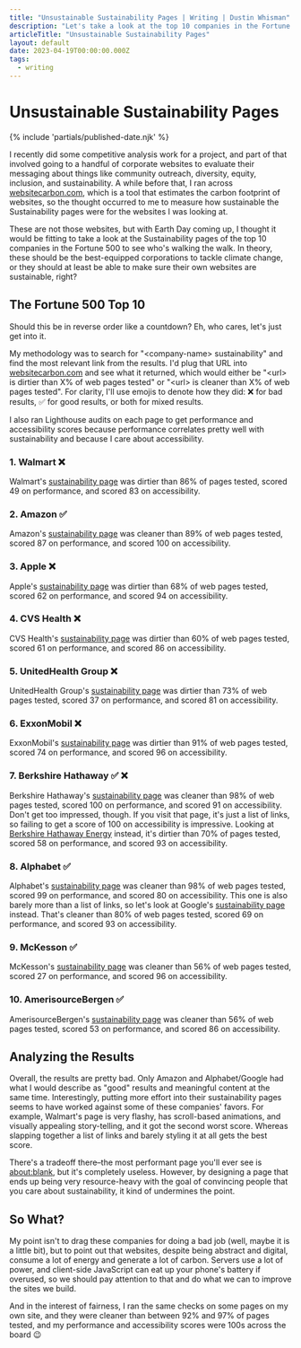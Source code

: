 ```yaml
---
title: "Unsustainable Sustainability Pages | Writing | Dustin Whisman"
description: "Let's take a look at the top 10 companies in the Fortune 500 and see how sustainable their sustainability pages are."
articleTitle: "Unsustainable Sustainability Pages"
layout: default
date: 2023-04-19T00:00:00.000Z
tags:
  - writing
---
```


# Unsustainable Sustainability Pages

{% include 'partials/published-date.njk' %}

I recently did some competitive analysis work for a project, and part of that involved going to a handful of corporate websites to evaluate their messaging about things like community outreach, diversity, equity, inclusion, and sustainability. A while before that, I ran across [websitecarbon.com](https://www.websitecarbon.com/), which is a tool that estimates the carbon footprint of websites, so the thought occurred to me to measure how sustainable the Sustainability pages were for the websites I was looking at.

These are not those websites, but with Earth Day coming up, I thought it would be fitting to take a look at the Sustainability pages of the top 10 companies in the Fortune 500 to see who's walking the walk. In theory, these should be the best-equipped corporations to tackle climate change, or they should at least be able to make sure their own websites are sustainable, right?

## The Fortune 500 Top 10

Should this be in reverse order like a countdown? Eh, who cares, let's just get into it.

My methodology was to search for "&lt;company-name&gt; sustainability" and find the most relevant link from the results. I'd plug that URL into [websitecarbon.com](https://www.websitecarbon.com/) and see what it returned, which would either be "&lt;url&gt; is dirtier than X% of web pages tested" or "&lt;url&gt; is cleaner than X% of web pages tested". For clarity, I'll use emojis to denote how they did: ❌ for bad results, ✅ for good results, or both for mixed results.

I also ran Lighthouse audits on each page to get performance and accessibility scores because performance correlates pretty well with sustainability and because I care about accessibility.

### 1. Walmart ❌

Walmart's [sustainability page](https://corporate.walmart.com/purpose/sustainability) was dirtier than 86% of pages tested, scored 49 on performance, and scored 83 on accessibility.

### 2. Amazon ✅

Amazon's [sustainability page](https://sustainability.aboutamazon.com/) was cleaner than 89% of web pages tested, scored 87 on performance, and scored 100 on accessibility.

### 3. Apple ❌

Apple's [sustainability page](https://www.apple.com/environment/) was dirtier than 68% of web pages tested, scored 62 on performance, and scored 94 on accessibility.

### 4. CVS Health ❌

CVS Health's [sustainability page](https://www.cvshealth.com/impact/healthy-planet/sustainability.html) was dirtier than 60% of web pages tested, scored 61 on performance, and scored 86 on accessibility.

### 5. UnitedHealth Group ❌

UnitedHealth Group's [sustainability page](https://sustainability.uhg.com/) was dirtier than 73% of web pages tested, scored 37 on performance, and scored 81 on accessibility.

### 6. ExxonMobil ❌

ExxonMobil's [sustainability page](https://corporate.exxonmobil.com/news/reporting-and-publications/sustainability-report) was dirtier than 91% of web pages tested, scored 74 on performance, and scored 96 on accessibility.

### 7. Berkshire Hathaway ✅ ❌

Berkshire Hathaway's [sustainability page](https://www.berkshirehathaway.com/sustainability/sustainability.html) was cleaner than 98% of web pages tested, scored 100 on performance, and scored 91 on accessibility. Don't get too impressed, though. If you visit that page, it's just a list of links, so failing to get a score of 100 on accessibility is impressive. Looking at [Berkshire Hathaway Energy](https://brkenergy.com/about-us/sustainability.aspx) instead, it's dirtier than 70% of pages tested, scored 58 on performance, and scored 93 on accessibility.

### 8. Alphabet ✅

Alphabet's [sustainability page](https://abc.xyz/investor/other/sustainability-and-related-information/) was cleaner than 98% of web pages tested, scored 99 on performance, and scored 80 on accessibility. This one is also barely more than a list of links, so let's look at Google's [sustainability page](https://sustainability.google/) instead. That's cleaner than 80% of web pages tested, scored 69 on performance, and scored 93 on accessibility.

### 9. McKesson ✅

McKesson's [sustainability page](https://www.mckesson.com/About-McKesson/Impact/) was cleaner than 56% of web pages tested, scored 27 on performance, and scored 96 on accessibility.

### 10. AmerisourceBergen ✅

AmerisourceBergen's [sustainability page](https://esg.amerisourcebergen.com/) was cleaner than 56% of web pages tested, scored 53 on performance, and scored 86 on accessibility.

## Analyzing the Results

Overall, the results are pretty bad. Only Amazon and Alphabet/Google had what I would describe as "good" results and meaningful content at the same time. Interestingly, putting more effort into their sustainability pages seems to have worked against some of these companies' favors. For example, Walmart's page is very flashy, has scroll-based animations, and visually appealing story-telling, and it got the second worst score. Whereas slapping together a list of links and barely styling it at all gets the best score.

There's a tradeoff there–the most performant page you'll ever see is [about:blank](about:blank), but it's completely useless. However, by designing a page that ends up being very resource-heavy with the goal of convincing people that you care about sustainability, it kind of undermines the point.

## So What?

My point isn't to drag these companies for doing a bad job (well, maybe it is a little bit), but to point out that websites, despite being abstract and digital, consume a lot of energy and generate a lot of carbon. Servers use a lot of power, and client-side JavaScript can eat up your phone's battery if overused, so we should pay attention to that and do what we can to improve the sites we build.

And in the interest of fairness, I ran the same checks on some pages on my own site, and they were cleaner than between 92% and 97% of pages tested, and my performance and accessibility scores were 100s across the board 😉
